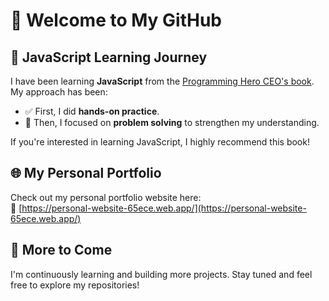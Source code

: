# 👋 Welcome to My GitHub

## 📘 JavaScript Learning Journey

I have been learning **JavaScript** from the [Programming Hero CEO's book](https://web.programming-hero.com/home/ph-book).  
My approach has been:
- ✅ First, I did **hands-on practice**.
- 🧠 Then, I focused on **problem solving** to strengthen my understanding.

If you're interested in learning JavaScript, I highly recommend this book!

## 🌐 My Personal Portfolio

Check out my personal portfolio website here:  
🔗 [https://personal-website-65ece.web.app/](https://personal-website-65ece.web.app/)

## 🚀 More to Come

I'm continuously learning and building more projects. Stay tuned and feel free to explore my repositories!

